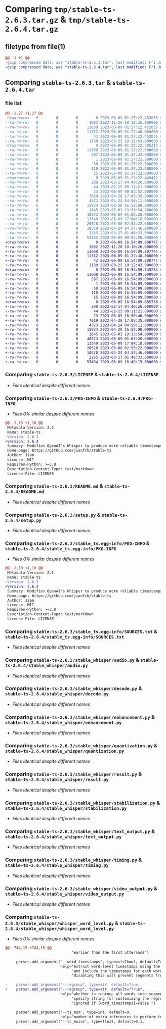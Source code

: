 # Comparing `tmp/stable-ts-2.6.3.tar.gz` & `tmp/stable-ts-2.6.4.tar.gz`

## filetype from file(1)

```diff
@@ -1 +1 @@
-gzip compressed data, was "stable-ts-2.6.3.tar", last modified: Fri Jun  9 01:27:22 2023, max compression
+gzip compressed data, was "stable-ts-2.6.4.tar", last modified: Fri Jun  9 16:54:09 2023, max compression
```

## Comparing `stable-ts-2.6.3.tar` & `stable-ts-2.6.4.tar`

### file list

```diff
@@ -1,27 +1,27 @@
-drwxrwxrwx   0        0        0        0 2023-06-09 01:27:22.452035 stable-ts-2.6.3/
--rw-rw-rw-   0        0        0     1082 2022-11-20 18:10:26.000000 stable-ts-2.6.3/LICENSE
--rw-rw-rw-   0        0        0    11608 2023-06-09 01:27:22.452035 stable-ts-2.6.3/PKG-INFO
--rw-rw-rw-   0        0        0    11312 2023-06-09 01:22:48.000000 stable-ts-2.6.3/README.md
--rw-rw-rw-   0        0        0       42 2023-06-09 01:27:22.452035 stable-ts-2.6.3/setup.cfg
--rw-rw-rw-   0        0        0     1100 2023-03-25 19:12:43.000000 stable-ts-2.6.3/setup.py
-drwxrwxrwx   0        0        0        0 2023-06-09 01:27:22.385313 stable-ts-2.6.3/stable_ts.egg-info/
--rw-rw-rw-   0        0        0    11608 2023-06-09 01:27:22.000000 stable-ts-2.6.3/stable_ts.egg-info/PKG-INFO
--rw-rw-rw-   0        0        0      597 2023-06-09 01:27:22.000000 stable-ts-2.6.3/stable_ts.egg-info/SOURCES.txt
--rw-rw-rw-   0        0        0        1 2023-06-09 01:27:22.000000 stable-ts-2.6.3/stable_ts.egg-info/dependency_links.txt
--rw-rw-rw-   0        0        0       68 2023-06-09 01:27:22.000000 stable-ts-2.6.3/stable_ts.egg-info/entry_points.txt
--rw-rw-rw-   0        0        0      110 2023-06-09 01:27:22.000000 stable-ts-2.6.3/stable_ts.egg-info/requires.txt
--rw-rw-rw-   0        0        0       15 2023-06-09 01:27:22.000000 stable-ts-2.6.3/stable_ts.egg-info/top_level.txt
-drwxrwxrwx   0        0        0        0 2023-06-09 01:27:22.449412 stable-ts-2.6.3/stable_whisper/
--rw-rw-rw-   0        0        0      200 2023-03-17 04:40:26.000000 stable-ts-2.6.3/stable_whisper/__init__.py
--rw-rw-rw-   0        0        0       44 2023-02-15 00:11:21.000000 stable-ts-2.6.3/stable_whisper/__main__.py
--rw-rw-rw-   0        0        0       23 2023-06-09 00:03:52.000000 stable-ts-2.6.3/stable_whisper/_version.py
--rw-rw-rw-   0        0        0     7619 2023-04-28 17:05:35.000000 stable-ts-2.6.3/stable_whisper/audio.py
--rw-rw-rw-   0        0        0     4373 2023-04-24 04:50:11.000000 stable-ts-2.6.3/stable_whisper/decode.py
--rw-rw-rw-   0        0        0    15934 2023-04-28 16:52:08.000000 stable-ts-2.6.3/stable_whisper/enhancement.py
--rw-rw-rw-   0        0        0     1645 2023-05-03 19:33:54.000000 stable-ts-2.6.3/stable_whisper/quantization.py
--rw-rw-rw-   0        0        0    40573 2023-06-09 01:03:20.000000 stable-ts-2.6.3/stable_whisper/result.py
--rw-rw-rw-   0        0        0    13540 2023-05-09 17:04:10.000000 stable-ts-2.6.3/stable_whisper/stabilization.py
--rw-rw-rw-   0        0        0    20528 2023-05-08 02:53:22.000000 stable-ts-2.6.3/stable_whisper/text_output.py
--rw-rw-rw-   0        0        0    10370 2023-04-24 04:57:46.000000 stable-ts-2.6.3/stable_whisper/timing.py
--rw-rw-rw-   0        0        0     2265 2023-03-17 01:46:33.000000 stable-ts-2.6.3/stable_whisper/video_output.py
--rw-rw-rw-   0        0        0    53432 2023-06-09 00:02:50.000000 stable-ts-2.6.3/stable_whisper/whisper_word_level.py
+drwxrwxrwx   0        0        0        0 2023-06-09 16:54:09.808747 stable-ts-2.6.4/
+-rw-rw-rw-   0        0        0     1082 2022-11-20 18:10:26.000000 stable-ts-2.6.4/LICENSE
+-rw-rw-rw-   0        0        0    11608 2023-06-09 16:54:09.807744 stable-ts-2.6.4/PKG-INFO
+-rw-rw-rw-   0        0        0    11312 2023-06-09 01:22:48.000000 stable-ts-2.6.4/README.md
+-rw-rw-rw-   0        0        0       42 2023-06-09 16:54:09.808747 stable-ts-2.6.4/setup.cfg
+-rw-rw-rw-   0        0        0     1100 2023-03-25 19:12:43.000000 stable-ts-2.6.4/setup.py
+drwxrwxrwx   0        0        0        0 2023-06-09 16:54:09.749234 stable-ts-2.6.4/stable_ts.egg-info/
+-rw-rw-rw-   0        0        0    11608 2023-06-09 16:54:09.000000 stable-ts-2.6.4/stable_ts.egg-info/PKG-INFO
+-rw-rw-rw-   0        0        0      597 2023-06-09 16:54:09.000000 stable-ts-2.6.4/stable_ts.egg-info/SOURCES.txt
+-rw-rw-rw-   0        0        0        1 2023-06-09 16:54:09.000000 stable-ts-2.6.4/stable_ts.egg-info/dependency_links.txt
+-rw-rw-rw-   0        0        0       68 2023-06-09 16:54:09.000000 stable-ts-2.6.4/stable_ts.egg-info/entry_points.txt
+-rw-rw-rw-   0        0        0      110 2023-06-09 16:54:09.000000 stable-ts-2.6.4/stable_ts.egg-info/requires.txt
+-rw-rw-rw-   0        0        0       15 2023-06-09 16:54:09.000000 stable-ts-2.6.4/stable_ts.egg-info/top_level.txt
+drwxrwxrwx   0        0        0        0 2023-06-09 16:54:09.805738 stable-ts-2.6.4/stable_whisper/
+-rw-rw-rw-   0        0        0      200 2023-03-17 04:40:26.000000 stable-ts-2.6.4/stable_whisper/__init__.py
+-rw-rw-rw-   0        0        0       44 2023-02-15 00:11:21.000000 stable-ts-2.6.4/stable_whisper/__main__.py
+-rw-rw-rw-   0        0        0       23 2023-06-09 16:50:46.000000 stable-ts-2.6.4/stable_whisper/_version.py
+-rw-rw-rw-   0        0        0     7619 2023-04-28 17:05:35.000000 stable-ts-2.6.4/stable_whisper/audio.py
+-rw-rw-rw-   0        0        0     4373 2023-04-24 04:50:11.000000 stable-ts-2.6.4/stable_whisper/decode.py
+-rw-rw-rw-   0        0        0    15934 2023-04-28 16:52:08.000000 stable-ts-2.6.4/stable_whisper/enhancement.py
+-rw-rw-rw-   0        0        0     1645 2023-05-03 19:33:54.000000 stable-ts-2.6.4/stable_whisper/quantization.py
+-rw-rw-rw-   0        0        0    40573 2023-06-09 01:03:20.000000 stable-ts-2.6.4/stable_whisper/result.py
+-rw-rw-rw-   0        0        0    13540 2023-05-09 17:04:10.000000 stable-ts-2.6.4/stable_whisper/stabilization.py
+-rw-rw-rw-   0        0        0    20528 2023-05-08 02:53:22.000000 stable-ts-2.6.4/stable_whisper/text_output.py
+-rw-rw-rw-   0        0        0    10370 2023-04-24 04:57:46.000000 stable-ts-2.6.4/stable_whisper/timing.py
+-rw-rw-rw-   0        0        0     2265 2023-03-17 01:46:33.000000 stable-ts-2.6.4/stable_whisper/video_output.py
+-rw-rw-rw-   0        0        0    53434 2023-06-09 16:49:15.000000 stable-ts-2.6.4/stable_whisper/whisper_word_level.py
```

### Comparing `stable-ts-2.6.3/LICENSE` & `stable-ts-2.6.4/LICENSE`

 * *Files identical despite different names*

### Comparing `stable-ts-2.6.3/PKG-INFO` & `stable-ts-2.6.4/PKG-INFO`

 * *Files 0% similar despite different names*

```diff
@@ -1,10 +1,10 @@
 Metadata-Version: 2.1
 Name: stable-ts
-Version: 2.6.3
+Version: 2.6.4
 Summary: Modifies OpenAI's Whisper to produce more reliable timestamps.
 Home-page: https://github.com/jianfch/stable-ts
 Author: Jian
 License: MIT
 Requires-Python: >=3.8
 Description-Content-Type: text/markdown
 License-File: LICENSE
```

### Comparing `stable-ts-2.6.3/README.md` & `stable-ts-2.6.4/README.md`

 * *Files identical despite different names*

### Comparing `stable-ts-2.6.3/setup.py` & `stable-ts-2.6.4/setup.py`

 * *Files identical despite different names*

### Comparing `stable-ts-2.6.3/stable_ts.egg-info/PKG-INFO` & `stable-ts-2.6.4/stable_ts.egg-info/PKG-INFO`

 * *Files 0% similar despite different names*

```diff
@@ -1,10 +1,10 @@
 Metadata-Version: 2.1
 Name: stable-ts
-Version: 2.6.3
+Version: 2.6.4
 Summary: Modifies OpenAI's Whisper to produce more reliable timestamps.
 Home-page: https://github.com/jianfch/stable-ts
 Author: Jian
 License: MIT
 Requires-Python: >=3.8
 Description-Content-Type: text/markdown
 License-File: LICENSE
```

### Comparing `stable-ts-2.6.3/stable_ts.egg-info/SOURCES.txt` & `stable-ts-2.6.4/stable_ts.egg-info/SOURCES.txt`

 * *Files identical despite different names*

### Comparing `stable-ts-2.6.3/stable_whisper/audio.py` & `stable-ts-2.6.4/stable_whisper/audio.py`

 * *Files identical despite different names*

### Comparing `stable-ts-2.6.3/stable_whisper/decode.py` & `stable-ts-2.6.4/stable_whisper/decode.py`

 * *Files identical despite different names*

### Comparing `stable-ts-2.6.3/stable_whisper/enhancement.py` & `stable-ts-2.6.4/stable_whisper/enhancement.py`

 * *Files identical despite different names*

### Comparing `stable-ts-2.6.3/stable_whisper/quantization.py` & `stable-ts-2.6.4/stable_whisper/quantization.py`

 * *Files identical despite different names*

### Comparing `stable-ts-2.6.3/stable_whisper/result.py` & `stable-ts-2.6.4/stable_whisper/result.py`

 * *Files identical despite different names*

### Comparing `stable-ts-2.6.3/stable_whisper/stabilization.py` & `stable-ts-2.6.4/stable_whisper/stabilization.py`

 * *Files identical despite different names*

### Comparing `stable-ts-2.6.3/stable_whisper/text_output.py` & `stable-ts-2.6.4/stable_whisper/text_output.py`

 * *Files identical despite different names*

### Comparing `stable-ts-2.6.3/stable_whisper/timing.py` & `stable-ts-2.6.4/stable_whisper/timing.py`

 * *Files identical despite different names*

### Comparing `stable-ts-2.6.3/stable_whisper/video_output.py` & `stable-ts-2.6.4/stable_whisper/video_output.py`

 * *Files identical despite different names*

### Comparing `stable-ts-2.6.3/stable_whisper/whisper_word_level.py` & `stable-ts-2.6.4/stable_whisper/whisper_word_level.py`

 * *Files 0% similar despite different names*

```diff
@@ -744,15 +744,15 @@
                              "earlier than the first utterance")
 
     parser.add_argument("--word_timestamps", type=str2bool, default=True,
                         help="extract word-level timestamps using the cross-attention pattern and dynamic time warping,"
                              "and include the timestamps for each word in each segment;"
                              "disabling this will prevent segments from splitting/merging properly.")
 
-    parser.add_argument("--regroup", type=str, default=True,
+    parser.add_argument("--regroup", type=str, default="True",
                         help="whether to regroup all words into segments with more natural boundaries;"
                              "specify string for customizing the regrouping algorithm"
                              "ignored if [word_timestamps]=False.")
 
     parser.add_argument('--ts_num', type=int, default=0,
                         help="number of extra inferences to perform to find the mean timestamps")
     parser.add_argument('--ts_noise', type=float, default=0.1,
```

